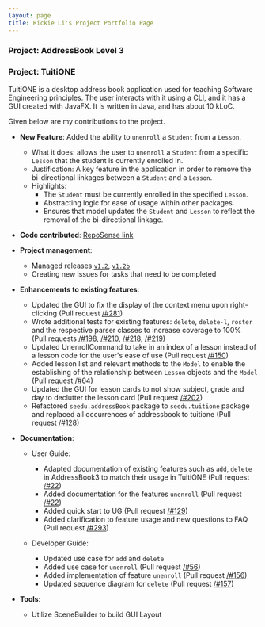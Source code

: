 ```yaml
---
layout: page
title: Rickie Li's Project Portfolio Page
---
```


### Project: AddressBook Level 3

### Project: TuitiONE

TuitiONE is a desktop address book application used for teaching Software Engineering principles. The user interacts with it using a CLI, and it has a GUI created with JavaFX. It is written in Java, and has about 10 kLoC.

Given below are my contributions to the project.

* **New Feature**: Added the ability to `unenroll` a `Student` from a `Lesson`.
  * What it does: allows the user to `unenroll` a `Student` from a specific `Lesson` that the student is currently enrolled in.
  * Justification: A key feature in the application in order to remove the bi-directional linkages between a `Student` and a `Lesson`.
  * Highlights:
    * The `Student` must be currently enrolled in the specified `Lesson`.
    * Abstracting logic for ease of usage within other packages.
    * Ensures that model updates the `Student` and `Lesson` to reflect the removal of the bi-directional linkage.

* **Code contributed**: [RepoSense link](https://nus-cs2103-ay2122s1.github.io/tp-dashboard/?search=mgrl2201&sort=groupTitle&sortWithin=title&since=2021-09-17&timeframe=commit&mergegroup=&groupSelect=groupByRepos&breakdown=true&checkedFileTypes=docs~functional-code~test-code~other)

* **Project management**:
  * Managed releases [`v1.2`](https://github.com/AY2122S1-CS2103T-F13-4/tp/releases/tag/v1.2), [`v1.2b`](https://github.com/AY2122S1-CS2103T-F13-4/tp/releases/tag/v1.2b)
  * Creating new issues for tasks that need to be completed

* **Enhancements to existing features**:
  * Updated the GUI to fix the display of the context menu upon right-clicking (Pull request [/#281](https://github.com/AY2122S1-CS2103T-F13-4/tp/pull/281))
  * Wrote additional tests for existing features: `delete`, `delete-l`, `roster` and the respective parser classes to increase coverage to 100% (Pull requests [/#198](https://github.com/AY2122S1-CS2103T-F13-4/tp/pull/198), [/#210](https://github.com/AY2122S1-CS2103T-F13-4/tp/pull/210), [/#218](https://github.com/AY2122S1-CS2103T-F13-4/tp/pull/218), [/#219](https://github.com/AY2122S1-CS2103T-F13-4/tp/pull/219))
  * Updated UnenrollCommand to take in an index of a lesson instead of a lesson code for the user's ease of use (Pull request [/#150](https://github.com/AY2122S1-CS2103T-F13-4/tp/pull/150))
  * Added lesson list and relevant methods to the `Model` to enable the establishing of the relationship between `Lesson` objects and the `Model` (Pull request [/#64](https://github.com/AY2122S1-CS2103T-F13-4/tp/pull/64))
  * Updated the GUI for lesson cards to not show subject, grade and day to declutter the lesson card (Pull request [/#202](https://github.com/AY2122S1-CS2103T-F13-4/tp/pull/202))
  * Refactored `seedu.addressBook` package to `seedu.tuitione` package and replaced all occurrences of addressbook to tuitione (Pull request [/#128](https://github.com/AY2122S1-CS2103T-F13-4/tp/pull/128))

* **Documentation**:
  * User Guide:
    * Adapted documentation of existing features such as `add`, `delete` in AddressBook3 to match their usage in TuitiONE (Pull request [/#22](https://github.com/AY2122S1-CS2103T-F13-4/tp/pull/22))
    * Added documentation for the features `unenroll` (Pull request [/#22](https://github.com/AY2122S1-CS2103T-F13-4/tp/pull/22))
    * Added quick start to UG (Pull request [/#129](https://github.com/AY2122S1-CS2103T-F13-4/tp/pull/129))
    * Added clarification to feature usage and new questions to FAQ (Pull request [/#293](https://github.com/AY2122S1-CS2103T-F13-4/tp/pull/293))

  * Developer Guide:
    * Updated use case for `add` and `delete`
    * Added use case for `unenroll` (Pull request [/#56](https://github.com/AY2122S1-CS2103T-F13-4/tp/pull/56/files))
    * Added implementation of feature `unenroll` (Pull request [/#156](https://github.com/AY2122S1-CS2103T-F13-4/tp/pull/156/files))
    * Updated sequence diagram for `delete` (Pull request [/#157](https://github.com/AY2122S1-CS2103T-F13-4/tp/pull/157/files))

* **Tools**:
  * Utilize SceneBuilder to build GUI Layout

